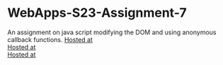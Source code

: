 # WebApps-S23-Assignment-7
An assignment on java script modifying the DOM and using anonymous callback functions.
[Hosted at]()
<br>
[Hosted at]()
<br>
[Hosted at]()